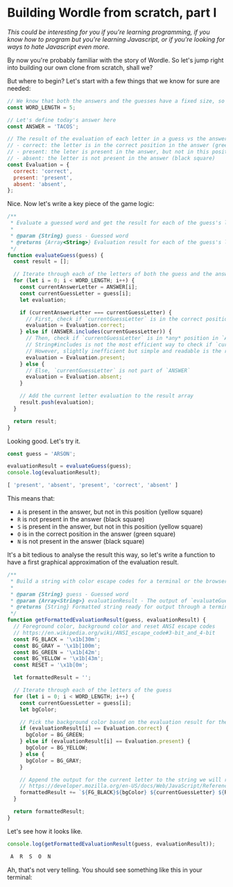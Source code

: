 # Building Wordle from scratch, part I

_This could be interesting for you if you're learning programming, if you know how to program
but you're learning Javascript, or if you're looking for ways to hate Javascript even more._

By now you're probably familiar with the story of Wordle.
So let's jump right into building our own clone from scratch, shall we?

But where to begin? Let's start with a few things that we know for sure are needed:

```js
// We know that both the answers and the guesses have a fixed size, so let's define it here
const WORD_LENGTH = 5;

// Let's define today's answer here
const ANSWER = 'TACOS';

// The result of the evaluation of each letter in a guess vs the answer can be one of these:
// - correct: the letter is in the correct position in the answer (green square)
// - present: the leter is present in the answer, but not in this position (yellow square)
// - absent: the letter is not present in the answer (black square)
const Evaluation = {
  correct: 'correct',
  present: 'present',
  absent: 'absent',
};
```

Nice. Now let's write a key piece of the game logic:

```js
/**
 * Evaluate a guessed word and get the result for each of the guess's letters.
 *
 * @param {String} guess - Guessed word
 * @returns {Array<String>} Evaluation result for each of the guess's letters
 */
function evaluateGuess(guess) {
  const result = [];

  // Iterate through each of the letters of both the guess and the answer
  for (let i = 0; i < WORD_LENGTH; i++) {
    const currentAnswerLetter = ANSWER[i];
    const currentGuessLetter = guess[i];
    let evaluation;

    if (currentAnswerLetter === currentGuessLetter) {
      // First, check if `currentGuessLetter` is in the correct position in `ANSWER`
      evaluation = Evaluation.correct;
    } else if (ANSWER.includes(currentGuessLetter)) {
      // Then, check if `currentGuessLetter` is in *any* position in `ANSWER`
      // String#includes is not the most efficient way to check if `currentGuessLetter` is part of `ANSWER`!
      // However, slightly inefficient but simple and readable is the right trade-off for now
      evaluation = Evaluation.present;
    } else {
      // Else, `currentGuessLetter` is not part of `ANSWER`
      evaluation = Evaluation.absent;
    }

    // Add the current letter evaluation to the result array
    result.push(evaluation);
  }

  return result;
}
```

Looking good. Let's try it.

```js
const guess = 'ARSON';

evaluationResult = evaluateGuess(guess);
console.log(evaluationResult);
```

```js
[ 'present', 'absent', 'present', 'correct', 'absent' ]
```

This means that:
- `A` is present in the answer, but not in this position (yellow square)
- `R` is not present in the answer (black square)
- `S` is present in the answer, but not in this position (yellow square)
- `O` is in the correct position in the answer (green square)
- `N` is not present in the answer (black square)

It's a bit tedious to analyse the result this way, so let's write a function to have a first
graphical approximation of the evaluation result.

```js
/**
 * Build a string with color escape codes for a terminal or the browser's console
 *
 * @param {String} guess - Guessed word
 * @param {Array<String>} evaluationResult - The output of `evaluateGuess` for the guessed word
 * @returns {String} Formatted string ready for output through a terminal or the browser's console
 */
function getFormattedEvaluationResult(guess, evaluationResult) {
  // Foreground color, background color and reset ANSI escape codes
  // https://en.wikipedia.org/wiki/ANSI_escape_code#3-bit_and_4-bit
  const FG_BLACK = '\x1b[30m';
  const BG_GRAY = '\x1b[100m';
  const BG_GREEN = '\x1b[42m';
  const BG_YELLOW = '\x1b[43m';
  const RESET = '\x1b[0m';

  let formattedResult = '';

  // Iterate through each of the letters of the guess
  for (let i = 0; i < WORD_LENGTH; i++) {
    const currentGuessLetter = guess[i];
    let bgColor;

    // Pick the background color based on the evaluation result for the current letter
    if (evaluationResult[i] == Evaluation.correct) {
      bgColor = BG_GREEN;
    } else if (evaluationResult[i] == Evaluation.present) {
      bgColor = BG_YELLOW;
    } else {
      bgColor = BG_GRAY;
    }

    // Append the output for the current letter to the string we will return
    // https://developer.mozilla.org/en-US/docs/Web/JavaScript/Reference/Template_literals
    formattedResult += `${FG_BLACK}${bgColor} ${currentGuessLetter} ${RESET}`;
  }

  return formattedResult;
}
```

Let's see how it looks like.

```js
console.log(getFormattedEvaluationResult(guess, evaluationResult));
```

```sh
 A  R  S  O  N
```

Ah, that's not very telling. You should see something like this in your terminal:

<!-- img -->

